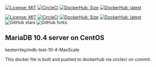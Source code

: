[![License: MIT](https://img.shields.io/badge/License-MIT-yellow.svg)](https://opensource.org/licenses/MIT) [![CircleCI](https://circleci.com/gh/kesterriley/mariadb-server-dockerfile.svg?style=shield&circle-token=f24991fca56348b773d25ccc13661125db27c352)](https://circleci.com/gh/kesterriley/mariadb-server-dockerfile) [![DockerHub: Size](https://img.shields.io/docker/image-size/kesterriley/mdb-test-10-4-maxscale.svg?sort=semver)](https://hub.docker.com/repository/docker/kesterriley/mdb-test-10-4-server/) [![DockerHub: latest](https://img.shields.io/docker/v/kesterriley/mdb-test-10-4-maxscale.svg?sort=semver)](https://hub.docker.com/repository/docker/kesterriley/mdb-test-10-4-server/)



[![License: MIT](https://img.shields.io/badge/License-MIT-yellow.svg)](https://opensource.org/licenses/MIT)
[![CircleCI](https://dl.circleci.com/status-badge/img/gh/kesterriley/mariadb-server-dockerfile/tree/master.svg?style=svg)](https://dl.circleci.com/status-badge/redirect/gh/kesterriley/maxscale-server-dockerfile/tree/master)
[![DockerHub: Size](https://img.shields.io/docker/image-size/kesterriley/mdb-test-10-6-server?sort=semver)](https://hub.docker.com/repository/docker/kesterriley/mdb-test-10-4-maxscale/)
[![DockerHub: latest](https://img.shields.io/docker/v/kesterriley/mdb-test-10-6-server.svg?sort=semver)](https://hub.docker.com/repository/docker/kesterriley/mdb-test-10-4-maxscale/)
![GitHub stars](https://img.shields.io/github/stars/kesterriley/mariadb-server-dockerfile?style=social)
![GitHub forks](https://img.shields.io/github/forks/kesterriley/mariadb-server-dockerfile?style=social)

## MariaDB 10.4 server on CentOS



kesterriley/mdb-test-10-4-MaxScale

This docker file is built and pushed to dockerhub via circleci on commit.

